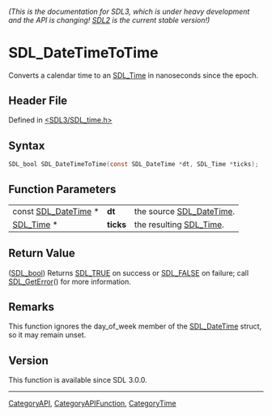 ###### (This is the documentation for SDL3, which is under heavy development and the API is changing! [SDL2](https://wiki.libsdl.org/SDL2/) is the current stable version!)
# SDL_DateTimeToTime

Converts a calendar time to an [SDL_Time](SDL_Time) in nanoseconds since the epoch.

## Header File

Defined in [<SDL3/SDL_time.h>](https://github.com/libsdl-org/SDL/blob/main/include/SDL3/SDL_time.h)

## Syntax

```c
SDL_bool SDL_DateTimeToTime(const SDL_DateTime *dt, SDL_Time *ticks);
```

## Function Parameters

|                                      |           |                                          |
| ------------------------------------ | --------- | ---------------------------------------- |
| const [SDL_DateTime](SDL_DateTime) * | **dt**    | the source [SDL_DateTime](SDL_DateTime). |
| [SDL_Time](SDL_Time) *               | **ticks** | the resulting [SDL_Time](SDL_Time).      |

## Return Value

([SDL_bool](SDL_bool)) Returns [SDL_TRUE](SDL_TRUE) on success or
[SDL_FALSE](SDL_FALSE) on failure; call [SDL_GetError](SDL_GetError)() for
more information.

## Remarks

This function ignores the day_of_week member of the
[SDL_DateTime](SDL_DateTime) struct, so it may remain unset.

## Version

This function is available since SDL 3.0.0.

----
[CategoryAPI](CategoryAPI), [CategoryAPIFunction](CategoryAPIFunction), [CategoryTime](CategoryTime)

